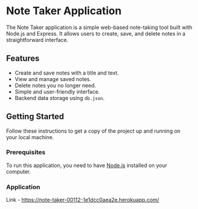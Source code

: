 # Note Taker Application

The Note Taker application is a simple web-based note-taking tool built with Node.js and Express. It allows users to create, save, and delete notes in a straightforward interface.


## Features

- Create and save notes with a title and text.
- View and manage saved notes.
- Delete notes you no longer need.
- Simple and user-friendly interface.
- Backend data storage using `db.json`.

## Getting Started

Follow these instructions to get a copy of the project up and running on your local machine.

### Prerequisites

To run this application, you need to have [Node.js](https://nodejs.org/) installed on your computer.

### Application

Link - https://note-taker-00112-1e1dcc0aea2e.herokuapp.com/

